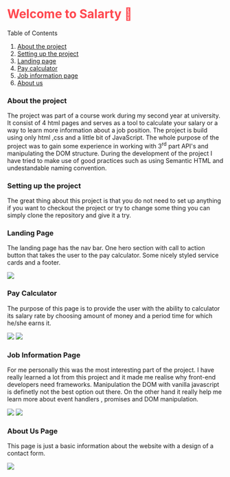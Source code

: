 <h1 style="color: #ff474e"> Welcome to Salarty 💼	</h1>

<p>Table of Contents</p>
<ol>
    <li>
        <a href="#aboutTheProject">About the project
    </li>
    <li>
        <a href="#settinUpTheProject">Setting up the project</a>
     </li>
    <li>
        <a href="#aboutTheProject">Landing page</a>
    </li>
    <li>
       <a href="#payCalculator">Pay calculator</a>
    </li>
    <li>
       <a href="#jobInformationPage">Job information page</a>
    </li>
    <li>
       <a href="#aboutUs">About us</a>
    </li>
</ol>

<section id="aboutTheProject">
    <h3>About the project</h3>
    <p>The project was part of a course 
    work during my second year at university.
    It consist of 4 html pages and serves as a tool to calculate your salary or a way to learn more information about a job position.
    The project is build using only html ,css and a little bit of JavaScript.
    The whole purpose of the project was to gain some experience in working with 3<sup>rd</sup> part API's and manipulating the DOM structure. During the development of the project I have tried to make use of good practices such as using Semantic HTML and undestandable naming convention.
    </p>
</section>
<section id="settinUpTheProject">
<h3>Setting up the project</h3>
<p>The great thing about this project is that you do not need to set up anything if you want to checkout the project or try to change some thing you can simply clone the repository and give it a try.</p>
</section>
<section id="landingPage">
<h3>Landing Page</h3>
<p>The landing page has the nav bar. One hero section with call to action button that takes the user to the pay calculator.
Some nicely styled service cards and a footer.</p>
<img src="./assets/repository-assets/landing.png">
</section>

<section id="payCalculator">
<h3>Pay Calculator</h3>
<p>The purpose of this page is to provide the user with the ability to calculator its salary rate by choosing amount of money and a period time for which he/she earns it.</p>
<img src="./assets/repository-assets/pay-calclulator-1.png">
<img src="./assets/repository-assets/pay-calculator-2.png">

</section>
<section id="jobInformationPage">
<h3>Job Information Page</h3>
<p>For me personally this was the most interesting part of the project.
    I have really learned a lot from this project and it made me realise why front-end developers need frameworks.
    Manipulation the DOM with vanilla javascript is definetly not the best option out there. On the other hand it really help me learn more about event handlers , promises and DOM manipulation.
</p>
<img src="./assets/repository-assets/job-info-1.png">
<img src="./assets/repository-assets/job-info-2.png">
</section>

<section id="aboutUs">
<h3>About Us Page</h3>
<p>This page is just a basic information about the website with a  design of a contact form.
</p>
<img src="./assets/repository-assets/about-us.png">
</section>

